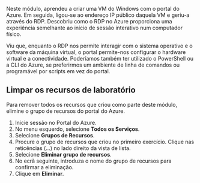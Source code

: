 Neste módulo, aprendeu a criar uma VM do Windows com o portal do Azure. Em seguida, ligou-se ao endereço IP público daquela VM e geriu-a através do RDP. Descobriu como o RDP no Azure proporciona uma experiência semelhante ao início de sessão interativo num computador físico.

Viu que, enquanto o RDP nos permite interagir com o sistema operativo e o software da máquina virtual, o portal permite-nos configurar o hardware virtual e a conectividade. Poderíamos também ter utilizado o PowerShell ou a CLI do Azure, se preferirmos um ambiente de linha de comandos ou programável por scripts em vez do portal.

## <a name="clean-up-lab-resources"></a>Limpar os recursos de laboratório

Para remover todos os recursos que criou como parte deste módulo, elimine o grupo de recursos do portal do Azure.

1. Inicie sessão no Portal do Azure.
1. No menu esquerdo, selecione **Todos os Serviços**.
1. Selecione **Grupos de Recursos**.
1. Procure o grupo de recursos que criou no primeiro exercício. Clique nas reticências (...) no lado direito da vista de lista.
1. Selecione **Eliminar grupo de recursos**.
1. No ecrã seguinte, introduza o nome do grupo de recursos para confirmar a eliminação.
1. Clique em **Eliminar**.
